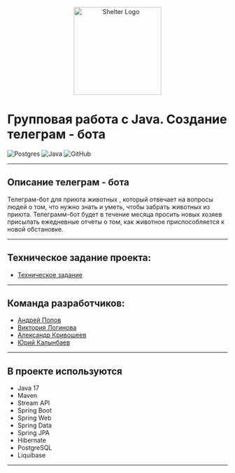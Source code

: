 <p align="center"> 
<img src="https://rayfund.ru/wp-content/uploads/2015/05/logo_house.png" width="200" alt="Shelter Logo">
</p>

# Групповая работа с Java. Создание телеграм - бота
![Postgres](https://img.shields.io/badge/postgres-%23316192.svg?style=for-the-badge&logo=postgresql&logoColor=white)
![Java](https://img.shields.io/badge/java-%23ED8B00.svg?style=for-the-badge&logo=java&logoColor=white)
![GitHub](https://img.shields.io/badge/github-%23121011.svg?style=for-the-badge&logo=github&logoColor=white)
___

## Описание телеграм - бота
Телеграм-бот для приюта животных , который отвечает на вопросы людей о том, что нужно знать и уметь, чтобы забрать животных из приюта.
Телеграмм-бот будет в течение месяца просить новых хозяев присылать ежедневные отчеты о том, как животное приспособляется к новой обстановке.
___
## Техническое задание проекта:
- [Техническое задание](https://skyengpublic.notion.site/47bcac1b049f4af6b351e2ab5d05afb4)
___
## Команда разработчиков:
- [Андрей Попов](https://github.com/zalex14)
- [Виктория Логинова](https://github.com/sillyEjevika)
- [Александр Кривошеев](https://github.com/Grinvald1503)
- [Юрий Калынбаев](https://github.com/YURIYKALYNBAEV)
___
## В проекте используются
  - Java 17
  - Maven
  - Stream API
  - Spring Boot
  - Spring Web
  - Spring Data
  - Spring JPA
  - Hibernate
  - PostgreSQL
  - Liquibase
___

